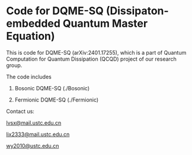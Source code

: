 # Code for DQME-SQ (Dissipaton-embedded Quantum Master Equation)

This is code for DQME-SQ (arXiv:2401.17255), which is a part of 
Quantum Computation for Quantum Dissipation (QCQD) project of our research group.

The code includes

1. Bosonic DQME-SQ (./Bosonic)

2. Fermionic DQME-SQ (./Fermionic)


Contact us:

lvsx@mail.ustc.edu.cn

lix2333@mail.ustc.edu.cn

wy2010@ustc.edu.cn
